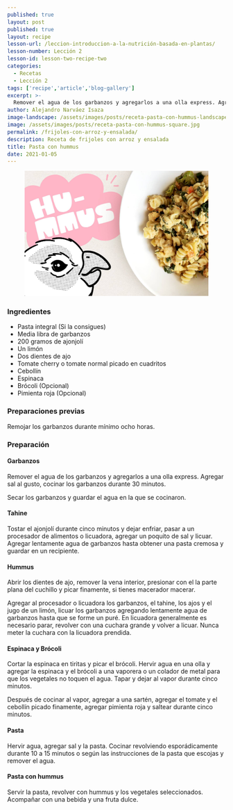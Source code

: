 ```yaml
---
published: true
layout: post
published: true
layout: recipe
lesson-url: /leccion-introduccion-a-la-nutrición-basada-en-plantas/
lesson-number: Lección 2
lesson-id: lesson-two-recipe-two
categories:
  - Recetas
  - Lección 2
tags: ['recipe','article','blog-gallery']
excerpt: >-
  Remover el agua de los garbanzos y agregarlos a una olla express. Agregar sal al gusto, cocinar los garbanzos durante 30 minutos.
author: Alejandro Narváez Isaza
image-landscape: /assets/images/posts/receta-pasta-con-hummus-landscape.jpg
image: /assets/images/posts/receta-pasta-con-hummus-square.jpg
permalink: /frijoles-con-arroz-y-ensalada/
description: Receta de frijoles con arroz y ensalada
title: Pasta con hummus
date: 2021-01-05
---
```

<figure>
  <img src="../assets/images/posts/receta-pasta-con-hummus-landscape.jpg">
</figure>

<h3>Ingredientes</h3>

<ul>
  <li>Pasta integral (Si la consigues)</li>
  <li>Media libra de garbanzos</li>
  <li>200 gramos de ajonjolí</li>
  <li>Un limón</li>
  <li>Dos dientes de ajo</li>
  <li>Tomate cherry o tomate normal picado en cuadritos</li>
  <li>Cebollín</li>
  <li>Espinaca</li>
  <li>Brócoli (Opcional)</li>
  <li>Pimienta roja (Opcional)</li>
</ul>

<h3>Preparaciones previas</h3>

<p class="post-content-p post-content-space">Remojar los garbanzos durante mínimo ocho horas.</p>

<h3>Preparación</h3>

<h4>Garbanzos</h4>

<p class="post-content-p post-content-space">Remover el agua de los garbanzos y agregarlos a una olla express. Agregar sal al gusto, cocinar los garbanzos durante 30 minutos.</p>

<p class="post-content-p post-content-half-space">Secar los garbanzos y guardar el agua en la que se cocinaron.</p>

<h4>Tahine</h4>

<p class="post-content-p post-content-space">Tostar el ajonjolí durante cinco minutos y dejar enfriar, pasar a un procesador de alimentos o licuadora, agregar un poquito de sal y licuar. Agregar lentamente agua de garbanzos hasta obtener una pasta cremosa y guardar en un recipiente.</p>

<h4>Hummus</h4>

<p class="post-content-p post-content-space">Abrir los dientes de ajo, remover la vena interior, presionar con el la parte plana del cuchillo y picar finamente, si tienes macerador macerar.</p>

<p class="post-content-p post-content-space">Agregar al procesador o licuadora los garbanzos, el tahine, los ajos y el jugo de un limón, licuar los garbanzos agregando lentamente agua de garbanzos hasta que se forme un puré. En licuadora generalmente es necesario parar, revolver con una cuchara grande y volver a licuar. <span class="icon icon-warning"></span> Nunca meter la cuchara con la licuadora prendida.</p>

<h4>Espinaca y Brócoli</h4>

<p class="post-content-p post-content-space">Cortar la espinaca en tiritas y picar el brócoli. Hervir agua en una olla y agregar la espinaca y el brócoli a una vaporera o un colador de metal para que los vegetales no toquen el agua. Tapar y dejar al vapor durante cinco minutos.</p>

<p class="post-content-p post-content-space">Después de cocinar al vapor, agregar a una sartén, agregar el tomate y el cebollín picado finamente, agregar pimienta roja y saltear durante cinco minutos.</p>

<h4>Pasta</h4>

<p class="post-content-p post-content-space">Hervir agua, agregar sal y la pasta. Cocinar revolviendo esporádicamente durante 10 a 15 minutos o según las instrucciones de la pasta que escojas y remover el agua.</p>

<h4>Pasta con hummus</h4>

<p class="post-content-p post-content-space">Servir la pasta, revolver con hummus y los vegetales seleccionados. Acompañar con una bebida y una fruta dulce.</p>
